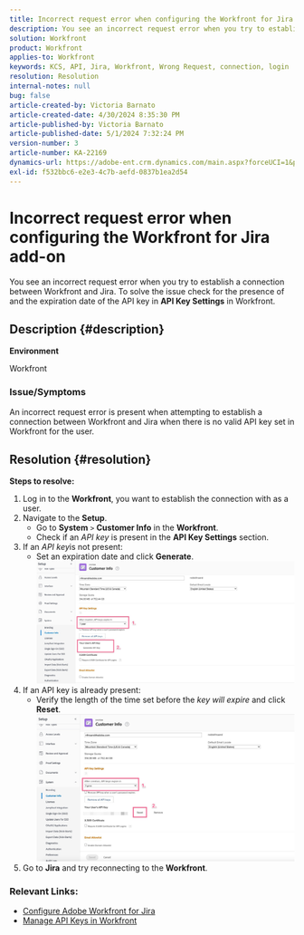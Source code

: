 ```yaml
---
title: Incorrect request error when configuring the Workfront for Jira add-on
description: You see an incorrect request error when you try to establish a connection between Workfront and Jira.
solution: Workfront
product: Workfront
applies-to: Workfront
keywords: KCS, API, Jira, Workfront, Wrong Request, connection, login
resolution: Resolution
internal-notes: null
bug: false
article-created-by: Victoria Barnato
article-created-date: 4/30/2024 8:35:30 PM
article-published-by: Victoria Barnato
article-published-date: 5/1/2024 7:32:24 PM
version-number: 3
article-number: KA-22169
dynamics-url: https://adobe-ent.crm.dynamics.com/main.aspx?forceUCI=1&pagetype=entityrecord&etn=knowledgearticle&id=8ae34b2d-3107-ef11-9f8a-6045bd0a08d9
exl-id: f532bbc6-e2e3-4c7b-aefd-0837b1ea2d54
---
```

# Incorrect request error when configuring the Workfront for Jira add-on


You see an incorrect request error when you try to establish a connection between Workfront and Jira. To solve the issue check for the presence of and the expiration date of the API key in <b>API Key Settings</b> in Workfront.

## Description {#description}


<b>Environment</b>

Workfront

### <b>Issue/Symptoms</b>

An incorrect request error is present when attempting to establish a connection between Workfront and Jira when there is no valid API key set in Workfront for the user.


## Resolution {#resolution}

<b>Steps to resolve:</b>
1. Log in to the <b>Workfront</b>, you want to establish the connection with as a user.
2. Navigate to the <b>Setup</b>.
    - Go to <b>System</b> `>`  <b>Customer Info</b> in the <b>Workfront</b>.
    - Check if an *API key* is present in the <b>API Key Settings</b> section.
3. If an *API key*is not present:
    - Set an expiration date and click <b>Generate</b>.![](assets/8674b399-6903-ee11-8f6e-6045bd006c82.png)
4. If an API key is already present:
    - Verify the length of the time set before the *key will expire* and click <b>Reset</b>.![](assets/85b20db8-6903-ee11-8f6e-6045bd006c82.png)
5. Go to <b>Jira</b> and try reconnecting to the <b>Workfront</b>.




### <b>Relevant Links:</b>

- [Configure Adobe Workfront for Jira](https://experienceleague.adobe.com/docs/workfront/using/adobe-workfront-integrations/workfront-for-jira/configure-workfront-for-jira.html?lang=en)
- [Manage API Keys in Workfront](https://experienceleague.adobe.com/docs/workfront/using/administration-and-setup/manage-wf/security/manage-api-keys.html?lang=en)
